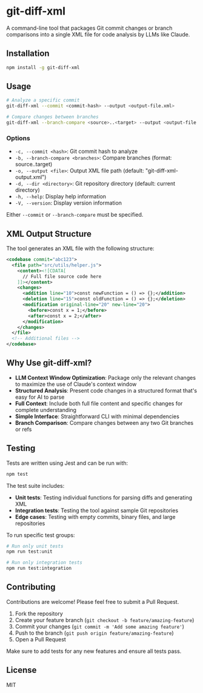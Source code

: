# git-diff-xml

A command-line tool that packages Git commit changes or branch comparisons into a single XML file for code analysis by LLMs like Claude.

## Installation

```bash
npm install -g git-diff-xml
```

## Usage

```bash
# Analyze a specific commit
git-diff-xml --commit <commit-hash> --output <output-file.xml>

# Compare changes between branches
git-diff-xml --branch-compare <source>..<target> --output <output-file.xml>
```

### Options

- `-c, --commit <hash>`: Git commit hash to analyze
- `-b, --branch-compare <branches>`: Compare branches (format: source..target)
- `-o, --output <file>`: Output XML file path (default: "git-diff-xml-output.xml")
- `-d, --dir <directory>`: Git repository directory (default: current directory)
- `-h, --help`: Display help information
- `-V, --version`: Display version information

Either `--commit` or `--branch-compare` must be specified.

## XML Output Structure

The tool generates an XML file with the following structure:

```xml
<codebase commit="abc123">
  <file path="src/utils/helper.js">
    <content><![CDATA[
      // Full file source code here
    ]]></content>
    <changes>
      <addition line="10">const newFunction = () => {};</addition>
      <deletion line="15">const oldFunction = () => {};</deletion>
      <modification original-line="20" new-line="20">
        <before>const x = 1;</before>
        <after>const x = 2;</after>
      </modification>
    </changes>
  </file>
  <!-- Additional files -->
</codebase>
```

## Why Use git-diff-xml?

- **LLM Context Window Optimization**: Package only the relevant changes to maximize the use of Claude's context window
- **Structured Analysis**: Present code changes in a structured format that's easy for AI to parse
- **Full Context**: Include both full file content and specific changes for complete understanding
- **Simple Interface**: Straightforward CLI with minimal dependencies
- **Branch Comparison**: Compare changes between any two Git branches or refs

## Testing

Tests are written using Jest and can be run with:

```bash
npm test
```

The test suite includes:

- **Unit tests**: Testing individual functions for parsing diffs and generating XML
- **Integration tests**: Testing the tool against sample Git repositories
- **Edge cases**: Testing with empty commits, binary files, and large repositories

To run specific test groups:

```bash
# Run only unit tests
npm run test:unit

# Run only integration tests
npm run test:integration
```

## Contributing

Contributions are welcome! Please feel free to submit a Pull Request.

1. Fork the repository
2. Create your feature branch (`git checkout -b feature/amazing-feature`)
3. Commit your changes (`git commit -m 'Add some amazing feature'`)
4. Push to the branch (`git push origin feature/amazing-feature`)
5. Open a Pull Request

Make sure to add tests for any new features and ensure all tests pass.

## License

MIT
